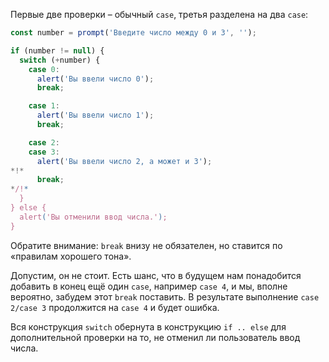 Первые две проверки – обычный `case`, третья разделена на два `case`:

```js run
const number = prompt('Введите число между 0 и 3', '');

if (number != null) {
  switch (+number) {
    case 0:
      alert('Вы ввели число 0');
      break;

    case 1:
      alert('Вы ввели число 1');
      break;

    case 2:
    case 3:
      alert('Вы ввели число 2, а может и 3');
*!*
      break;
*/!*
  }
} else {
  alert('Вы отменили ввод числа.');
}
```

Обратите внимание: `break` внизу не обязателен, но ставится по «правилам хорошего тона».

Допустим, он не стоит. Есть шанс, что в будущем нам понадобится добавить в конец ещё один `case`, например `case 4`, и мы, вполне вероятно, забудем этот `break` поставить. В результате выполнение `case 2/case 3` продолжится на `case 4` и будет ошибка.

Вся конструкция `switch` обернута в конструкцию `if .. else` для дополнительной проверки на то, не отменил ли пользователь ввод числа.
